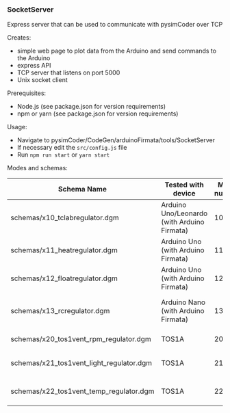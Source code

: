 ### SocketServer

Express server that can be used to communicate with pysimCoder over TCP

Creates:

- simple web page to plot data from the Arduino and send commands to the Arduino
- express API
- TCP server that listens on port 5000
- Unix socket client

Prerequisites:

- Node.js (see package.json for version requirements)
- npm or yarn (see package.json for version requirements)

Usage:

- Navigate to pysimCoder/CodeGen/arduinoFirmata/tools/SocketServer
- If necessary edit the `src/config.js` file
- Run `npm run start` or `yarn start`

Modes and schemas:

| Schema Name                              | Tested with device                          | Mode number | Experiment description               |
|------------------------------------------|---------------------------------------------|-------------|--------------------------------------|
| schemas/x10_tclabregulator.dgm           | Arduino Uno/Leonardo (with Arduino Firmata) | 10          | TC Lab 2 heaters                     |
| schemas/x11_heatregulator.dgm            | Arduino Uno (with Arduino Firmata)          | 11          | HeatShield experiment                |
| schemas/x12_floatregulator.dgm           | Arduino Uno (with Arduino Firmata)          | 12          | FloatShield experiment               |
| schemas/x13_rcregulator.dgm              | Arduino Nano (with Arduino Firmata)         | 13          | Resistor capacitor circuit experiment |
| schemas/x20_tos1vent_rpm_regulator.dgm   | TOS1A                                       | 20          | Controls vent rpm                    |
| schemas/x21_tos1vent_light_regulator.dgm | TOS1A                                       | 21          | Controls light intensity             |
| schemas/x22_tos1vent_temp_regulator.dgm  | TOS1A                                       | 22          | Controls device temperature          |
